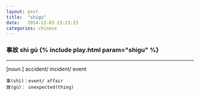 ```yaml
---
layout: post
title:  "shigu"
date:   2014-12-03 23:23:23
categories: chinese
---
```

### 事故 shì gù {% include play.html param="shigu" %}

-----------
[noun.]  accident/ incident/ event
	
    事(shì)：event/ affair
    故(gù)： unexpected(thing)

